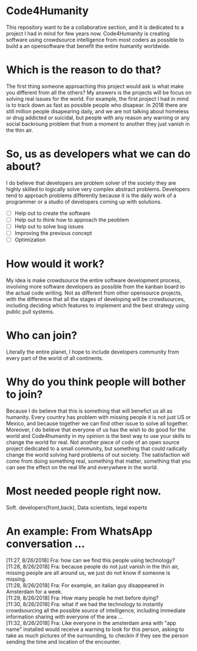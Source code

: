 # Code4Humanity
This repository want to be a collaborative section, and it is dedicated to a project I had in mind for few years now. Code4Humanity is creating software using crowdsource intelligence from most coders as possible to build a an opensoftware that benefit the entire humanity worldwide. 

# Which is the reason to do that?
The first thing someone approaching this project would ask is what make you different from all the others? 
My answers is the projects will be focus on solving real issues for the world. For example, the first project I had in mind is to track down as fast as possible people who disapear. In 2018 there are still million people disapearing daily, and we are not talking about homeless or drug addicted or suicidal, but people with any reason any warning or any social backroung problem that from a moment to another they just vanish in the thin air. 

# So, us as developers what we can do about? 
I do believe that developers are problem solver of the society they are highly skilled to logically solve very complex abstract problems. Developers tend to approach problems differently because it is the daily work of a programmer or a studio of developers coming up with solutions. 
- [ ] Help out to create the software
- [ ] Help out to think how to approach the peoblem
- [ ] Help out to solve bug issues
- [ ] Improving the previous concept
- [ ] Optimization

# How would it work? 
My idea is make crowdsource the entire software development process, involving more software developers as possible from the kanban board to the actual code writing. Not as different from other opensource projects, with the difference that all the stages of developing will be crowdsources, including deciding which features to implement and the best strategy using public pull systems. 

# Who can join? 
Literally the entire planet, I hope to include developers community from every part of the world of all continents. 

# Why do you think people will bother to join? 
Because I do believe that this is something that will benefict us all as humanity. Every country has problem with missing people it is not just US or Mexico, and because together we can find other issue to solve all together. Moreover, I do believe that everyone of us has the wish to do good for the world and Code4humanity in my opinion is the best way to use your skills to change the world for real. Not another piece of code of an open source project dedicated to a small community, but something that could radically change the world solving hard problems of out society. The satisfaction will come from doing something real, something that matter, something that you can see the effect on the real life and everywhere in the world. 

# Most needed people right now.
Soft. developers(front,back), Data scientists, legal experts

# An example:  From WhatsApp conversation ... 
[11:27, 8/26/2018] Fra: how can we find this people using technology? </br>
[11:28, 8/26/2018] Fra: because people do not just vanish in the thin air, missing people are all around us, we just do not know if someone is missing. </br>
[11:28, 8/26/2018] Fra: For example, an italian guy disappeared in Amsterdam for a week. </br>
[11:29, 8/26/2018] Fra: How many people he met before dying? </br>
[11:30, 8/26/2018] Fra: what if we had the technology to instantly crowdsourcing all the possible source of intelligence, including immediate information sharing with everyone of the area ... </br>
[11:32, 8/26/2018] Fra: Like everyone in the amsterdam area with "app name" installed would receive a warning to look for this person, asking to take as much pictures of the surrounding, to checkin if they see the person sending the time and location of the encounter.  </br>

